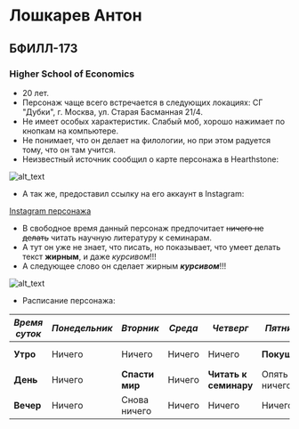 # Лошкарев Антон
## БФИЛЛ-173
### Higher School of Economics
* 20 лет.
* Персонаж чаще всего встречается в следующих локациях: СГ "Дубки", г. Москва, ул. Старая Басманная 21/4.
* Не имеет особых характеристик. Слабый моб, хорошо нажимает по кнопкам на компьютере.
* Не понимает, что он делает на филологии, но при этом радуется тому, что он там учится.
* Неизвестный источник сообщил о карте персонажа в Hearthstone: 

![alt_text](https://lh6.googleusercontent.com/Qlk_a4TwA-qWDLVTCoZA6TJGuTPrE7YuOXw1YtS9m8mZpKlX_Aig2EYY7XmK63ZneOf645NpB-o8kZKFxFjJ=w1366-h588 "Карта персонажа в Hearthstone")

* А так же, предоставил ссылку на его аккаунт в Instagram:

[Instagram персонажа](https://www.instagram.com/creogenic/ "Instagram")

* В свободное время данный персонаж предпочитает ~~ничего не делать~~ читать научную литературу к семинарам.
* А тут он уже не знает, что писать, но показывает, что умеет делать текст **жирным**, и даже _курсивом_!!!
* А следующее слово он сделает жирным **_курсивом_**!!!

![alt_text](https://cs4.pikabu.ru/post_img/2015/08/04/11/1438713180_1678205914.jpg "КАК ОН ЭТО СДЕЛАЛ?")

* Расписание персонажа:

| *Время суток* | *Понедельник* | *Вторник* | *Среда* | *Четверг* | *Пятница* | *Суббота* | *Воскресенье* |
| -------- | ------- | -------- |-------- |-------- |-------- |-------- |-------- |
| **Утро** | Ничего  | Ничего | Ничего  | Ничего | **Покушать**  | **Ничего**  | **только что-то**  |
| **День** | Ничего  | **Спасти мир** | Ничего  | **Читать к семинару**  | Опять ничего  | **Думаете, что**  | **интересное? — Нет!** |
| **Вечер** | Ничего  | Снова ничего | Ничего  | Ничего | Ничего  | **жирным выделяется**  | **НИЧЕГО** |
